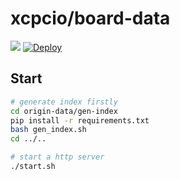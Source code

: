 # xcpcio/board-data

![](https://img.shields.io/github/repo-size/XCPCIO/board-data.svg)
[![Deploy](https://github.com/XCPCIO/board-data/actions/workflows/deploy.yml/badge.svg)](https://github.com/XCPCIO/board-data/actions/workflows/deploy.yml)

## Start

```bash
# generate index firstly
cd origin-data/gen-index
pip install -r requirements.txt
bash gen_index.sh
cd ../..

# start a http server
./start.sh
```
